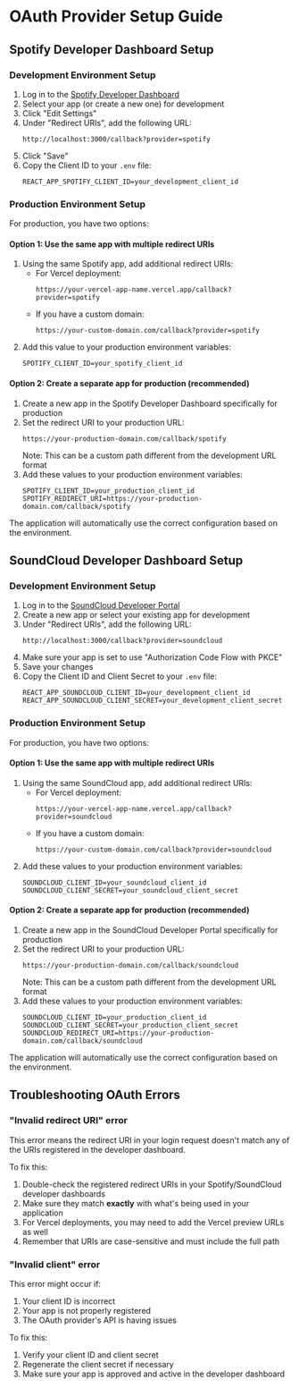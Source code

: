 # OAuth Provider Setup Guide

## Spotify Developer Dashboard Setup

### Development Environment Setup

1. Log in to the [Spotify Developer Dashboard](https://developer.spotify.com/dashboard/)
2. Select your app (or create a new one) for development
3. Click "Edit Settings"
4. Under "Redirect URIs", add the following URL:
   ```
   http://localhost:3000/callback?provider=spotify
   ```
5. Click "Save"
6. Copy the Client ID to your `.env` file:
   ```
   REACT_APP_SPOTIFY_CLIENT_ID=your_development_client_id
   ```

### Production Environment Setup

For production, you have two options:

#### Option 1: Use the same app with multiple redirect URIs

1. Using the same Spotify app, add additional redirect URIs:
   - For Vercel deployment:
     ```
     https://your-vercel-app-name.vercel.app/callback?provider=spotify
     ```
   - If you have a custom domain:
     ```
     https://your-custom-domain.com/callback?provider=spotify
     ```
2. Add this value to your production environment variables:
   ```
   SPOTIFY_CLIENT_ID=your_spotify_client_id
   ```

#### Option 2: Create a separate app for production (recommended)

1. Create a new app in the Spotify Developer Dashboard specifically for production
2. Set the redirect URI to your production URL:
   ```
   https://your-production-domain.com/callback/spotify
   ```
   Note: This can be a custom path different from the development URL format
3. Add these values to your production environment variables:
   ```
   SPOTIFY_CLIENT_ID=your_production_client_id
   SPOTIFY_REDIRECT_URI=https://your-production-domain.com/callback/spotify
   ```

The application will automatically use the correct configuration based on the environment.

## SoundCloud Developer Dashboard Setup

### Development Environment Setup

1. Log in to the [SoundCloud Developer Portal](https://developers.soundcloud.com/)
2. Create a new app or select your existing app for development
3. Under "Redirect URIs", add the following URL:
   ```
   http://localhost:3000/callback?provider=soundcloud
   ```
4. Make sure your app is set to use "Authorization Code Flow with PKCE"
5. Save your changes
6. Copy the Client ID and Client Secret to your `.env` file:
   ```
   REACT_APP_SOUNDCLOUD_CLIENT_ID=your_development_client_id
   REACT_APP_SOUNDCLOUD_CLIENT_SECRET=your_development_client_secret
   ```

### Production Environment Setup

For production, you have two options:

#### Option 1: Use the same app with multiple redirect URIs

1. Using the same SoundCloud app, add additional redirect URIs:
   - For Vercel deployment:
     ```
     https://your-vercel-app-name.vercel.app/callback?provider=soundcloud
     ```
   - If you have a custom domain:
     ```
     https://your-custom-domain.com/callback?provider=soundcloud
     ```
2. Add these values to your production environment variables:
   ```
   SOUNDCLOUD_CLIENT_ID=your_soundcloud_client_id
   SOUNDCLOUD_CLIENT_SECRET=your_soundcloud_client_secret
   ```

#### Option 2: Create a separate app for production (recommended)

1. Create a new app in the SoundCloud Developer Portal specifically for production
2. Set the redirect URI to your production URL:
   ```
   https://your-production-domain.com/callback/soundcloud
   ```
   Note: This can be a custom path different from the development URL format
3. Add these values to your production environment variables:
   ```
   SOUNDCLOUD_CLIENT_ID=your_production_client_id
   SOUNDCLOUD_CLIENT_SECRET=your_production_client_secret
   SOUNDCLOUD_REDIRECT_URI=https://your-production-domain.com/callback/soundcloud
   ```

The application will automatically use the correct configuration based on the environment.

## Troubleshooting OAuth Errors

### "Invalid redirect URI" error

This error means the redirect URI in your login request doesn't match any of the URIs registered in the developer dashboard.

To fix this:
1. Double-check the registered redirect URIs in your Spotify/SoundCloud developer dashboards
2. Make sure they match **exactly** with what's being used in your application
3. For Vercel deployments, you may need to add the Vercel preview URLs as well
4. Remember that URIs are case-sensitive and must include the full path

### "Invalid client" error

This error might occur if:
1. Your client ID is incorrect
2. Your app is not properly registered
3. The OAuth provider's API is having issues

To fix this:
1. Verify your client ID and client secret
2. Regenerate the client secret if necessary
3. Make sure your app is approved and active in the developer dashboard